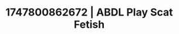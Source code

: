 ---
categories:
- Nerdy seduction
- Shibari art
- MILF
- Lip gloss fantasy
- Bi-curious stories
image: /assets/images/1747800862672.jpg
layout: post
seo:
  description: Featured content with high-quality ABDL Play, Scat Fetish. HD images
    available.
  keywords: ABDL Play, Scat Fetish
  og_image: /assets/images/1747800862672.jpg
  schema_type: VisualArtwork
tags:
- '#1747800862672'
- Scat Fetish
- ABDL Play
title: 1747800862672 | ABDL Play Scat Fetish
---